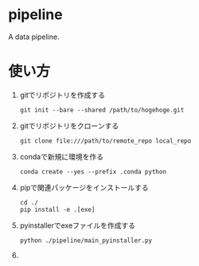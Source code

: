 # pipeline
A data pipeline.

# 使い方
1. gitでリポジトリを作成する
    ```
    git init --bare --shared /path/to/hogehoge.git
    ```
1. gitでリポジトリをクローンする
    ```
    git clone file:///path/to/remote_repo local_repo
    ```
1. condaで新規に環境を作る
    ```
    conda create --yes --prefix .conda python
    ```
1. pipで関連パッケージをインストールする
    ```
    cd ./
    pip install -e .[exe]
    ```
1. pyinstallerでexeファイルを作成する
    ```
    python ./pipeline/main_pyinstaller.py
    ```
1. 